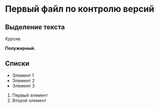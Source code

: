 # Первый файл по контролю версий

## Выделение текста

*Курсив.*

**Полужирный.**

## Списки
* Элемент 1
* Элемент 2
* Элемент 3

1. Первый элемент 
2. Второй элемент

